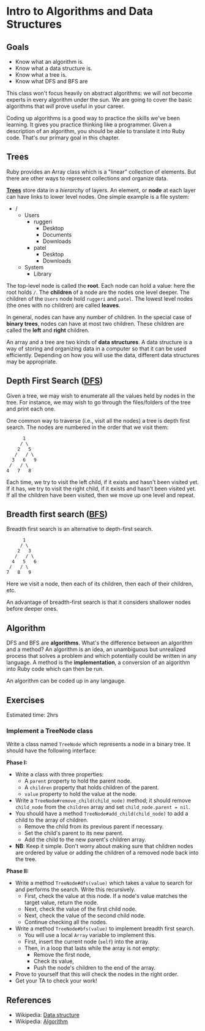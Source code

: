# Intro to Algorithms and Data Structures

## Goals

* Know what an algorithm is.
* Know what a data structure is.
* Know what a tree is.
* Know what DFS and BFS are

This class won't focus heavily on abstract algorithms: we will not
become experts in every algorithm under the sun. We are going to cover
the basic algorithms that *will* prove useful in your career.

Coding up algorithms is a good way to practice the skills we've been
learning. It gives you practice thinking like a programmer. Given a
description of an algorithm, you should be able to translate it into
Ruby code. That's our primary goal in this chapter.

## Trees

Ruby provides an Array class which is a "linear" collection of
elements. But there are other ways to represent collections and
organize data.

[**Trees**][trees] store data in a *hierarchy* of layers. An element,
or **node** at each layer can have links to lower level nodes. One
simple example is a file system:

[trees]: http://en.wikipedia.org/wiki/Tree_data_structure

* /
    * Users
        * ruggeri
            * Desktop
            * Documents
            * Downloads
        * patel
            * Desktop
            * Downloads
    * System
        * Library

The top-level node is called the **root**. Each node can hold a value:
here the root holds `/`. The **children** of a node are the nodes one
level deeper. The children of the `Users` node hold `ruggeri` and
`patel`. The lowest level nodes (the ones with no children) are called
**leaves**.

In general, nodes can have any number of children. In the special case
of **binary trees**, nodes can have at most two children. These
children are called the **left** and **right** children.

An array and a tree are two kinds of **data structures**. A data
structure is a way of storing and organizing data in a computer so
that it can be used efficiently. Depending on how you will use the
data, different data structures may be appropriate.

## Depth First Search ([DFS][dfs])

Given a tree, we may wish to enumerate all the values held by nodes in
the tree. For instance, we may wish to go through the files/folders of
the tree and print each one.

One common way to traverse (i.e., visit all the nodes) a tree is depth
first search. The nodes are numbered in the order that we visit them:

          1
         / \
        2   5
       /   / \
      3   6   9
     /   / \
    4   7   8

Each time, we try to visit the left child, if it exists and hasn't
been visited yet. If it has, we try to visit the right child, if it
exists and hasn't been visited yet. If all the children have been
visited, then we move up one level and repeat.

## Breadth first search ([BFS][bfs])

Breadth first search is an alternative to depth-first search.

          1
         / \
        2   3
       /   / \
      4   5   6
     /   / \
    7   8   9

Here we visit a node, then each of its children, then each of their
children, etc.

An advantage of breadth-first search is that it considers shallower
nodes before deeper ones.

[dfs]: http://en.wikipedia.org/wiki/Depth-first_search
[bfs]: http://en.wikipedia.org/wiki/Breadth-first_search

## Algorithm

DFS and BFS are **algorithms**. What's the difference between an
algorithm and a method? An algorithm is an idea, an unambiguous but
unrealized process that solves a problem and which potentially could
be written in any language. A method is the **implementation**, a
conversion of an algorithm into Ruby code which can then be run.

An algorithm can be coded up in any langauge.

## Exercises

Estimated time: 2hrs

### Implement a TreeNode class

Write a class named `TreeNode` which represents a node in a binary
tree. It should have the following interface:

**Phase I:**

* Write a class with three properties:
    * A `parent` property to hold the parent node.
    * A `children` property that holds children of the parent.
    * `value` property to hold the value at the node.
* Write a `TreeNode#remove_child(child_node)` method; it should remove
  `child_node` from the `children` array and set `child_node.parent =
  nil`.
* You should have a method `TreeNode#add_child(child_node)` to add a child to 
the array of children.
    * Remove the child from its previous parent if necessary.
    * Set the child's parent to its new parent.
    * Add the child to the new parent's children array.
* **NB**: Keep it simple. Don't worry about making sure that children nodes are
  ordered by value or adding the children of a removed node back into the tree.

**Phase II:**

* Write a method `TreeNode#dfs(value)` which takes a value to search for and performs
  the search. Write this recursively.
    * First, check the value at this node. If a node's value matches
      the target value, return the node.
    * Next, check the value of the first child node.
    * Next, check the value of the second child node.
    * Continue checking all the nodes.
* Write a method `TreeNode#bfs(value)` to implement breadth first search.
    * You will use a local `Array` variable to implement this.
    * First, insert the current node (`self`) into the array.
    * Then, in a loop that lasts while the array is not empty:
        * Remove the first node,
        * Check its value,
        * Push the node's children to the end of the array.
* Prove to yourself that this will check the nodes in the right
  order.
* Get your TA to check your work!

## References

* Wikipedia: [Data structure][wiki-data-structure]
* Wikipedia: [Algorithm][wiki-algorithm]

[wiki-data-structure]: http://en.wikipedia.org/wiki/Data_structure
[wiki-algorithm]: http://en.wikipedia.org/wiki/Algorithm
